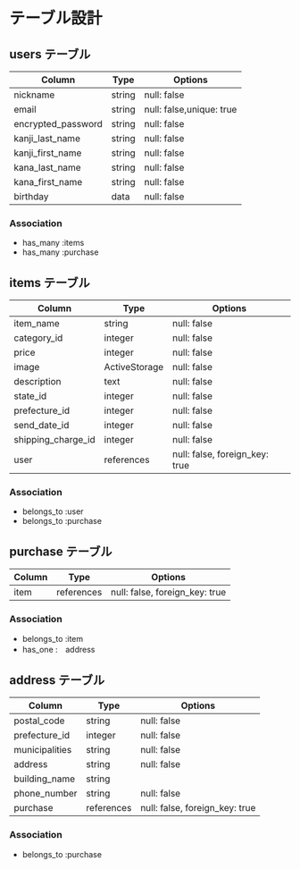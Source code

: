# テーブル設計

## users テーブル

| Column             | Type   | Options                   |
| ------------------ | ------ | ------------------------- |
| nickname           | string | null: false               |
| email              | string | null: false,unique: true  |
| encrypted_password | string | null: false               |
| kanji_last_name    | string | null: false               |
| kanji_first_name   | string | null: false               |
| kana_last_name     | string | null: false               |
| kana_first_name    | string | null: false               |
| birthday           | data   | null: false               |

### Association
- has_many  :items
- has_many  :purchase

## items テーブル

| Column             | Type             | Options                        |
| ------------------ | ---------------- | ------------------------------ |
| item_name          | string           | null: false                    |
| category_id        | integer          | null: false                    |
| price              | integer          | null: false                    |
| image              | ActiveStorage    | null: false                    |
| description        | text             | null: false                    |
| state_id           | integer          | null: false                    |
| prefecture_id      | integer          | null: false                    |
| send_date_id       | integer          | null: false                    |
| shipping_charge_id | integer          | null: false                    |
| user               | references       | null: false, foreign_key: true |

### Association
- belongs_to :user
- belongs_to :purchase

## purchase テーブル

| Column          | Type             | Options                         |
| --------------- | ---------------- | ------------------------------- |
| item            | references       | null: false, foreign_key: true  |

### Association
- belongs_to  :item
- has_one :　address

## address テーブル

| Column          | Type             | Options                        |
| --------------- | ---------------- | ------------------------------ |
| postal_code     | string           | null: false                    |
| prefecture_id   | integer          | null: false                    |
| municipalities  | string           | null: false                    |
| address         | string           | null: false                    |
| building_name   | string           |                                |
| phone_number    | string           | null: false                    |
| purchase        | references       | null: false, foreign_key: true |

### Association
- belongs_to  :purchase
